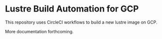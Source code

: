 # Lustre Build Automation for GCP

This repository uses CircleCI workflows to build a new lustre image on GCP.

More documentation forthcoming.